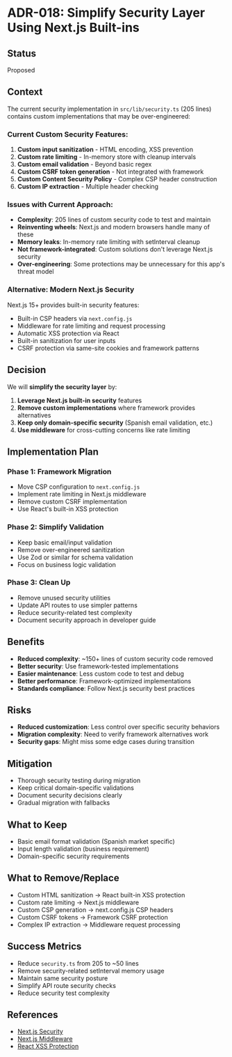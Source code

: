 # ADR-018: Simplify Security Layer Using Next.js Built-ins

## Status
Proposed

## Context
The current security implementation in `src/lib/security.ts` (205 lines) contains custom implementations that may be over-engineered:

### Current Custom Security Features:
1. **Custom input sanitization** - HTML encoding, XSS prevention
2. **Custom rate limiting** - In-memory store with cleanup intervals  
3. **Custom email validation** - Beyond basic regex
4. **Custom CSRF token generation** - Not integrated with framework
5. **Custom Content Security Policy** - Complex CSP header construction
6. **Custom IP extraction** - Multiple header checking

### Issues with Current Approach:
- **Complexity**: 205 lines of custom security code to test and maintain
- **Reinventing wheels**: Next.js and modern browsers handle many of these
- **Memory leaks**: In-memory rate limiting with setInterval cleanup
- **Not framework-integrated**: Custom solutions don't leverage Next.js security
- **Over-engineering**: Some protections may be unnecessary for this app's threat model

### Alternative: Modern Next.js Security
Next.js 15+ provides built-in security features:
- Built-in CSP headers via `next.config.js`
- Middleware for rate limiting and request processing
- Automatic XSS protection via React
- Built-in sanitization for user inputs
- CSRF protection via same-site cookies and framework patterns

## Decision
We will **simplify the security layer** by:

1. **Leverage Next.js built-in security** features
2. **Remove custom implementations** where framework provides alternatives
3. **Keep only domain-specific security** (Spanish email validation, etc.)
4. **Use middleware** for cross-cutting concerns like rate limiting

## Implementation Plan

### Phase 1: Framework Migration
- Move CSP configuration to `next.config.js`
- Implement rate limiting in Next.js middleware
- Remove custom CSRF implementation
- Use React's built-in XSS protection

### Phase 2: Simplify Validation
- Keep basic email/input validation
- Remove over-engineered sanitization
- Use Zod or similar for schema validation
- Focus on business logic validation

### Phase 3: Clean Up
- Remove unused security utilities
- Update API routes to use simpler patterns
- Reduce security-related test complexity
- Document security approach in developer guide

## Benefits
- **Reduced complexity**: ~150+ lines of custom security code removed
- **Better security**: Use framework-tested implementations
- **Easier maintenance**: Less custom code to test and debug
- **Better performance**: Framework-optimized implementations
- **Standards compliance**: Follow Next.js security best practices

## Risks
- **Reduced customization**: Less control over specific security behaviors
- **Migration complexity**: Need to verify framework alternatives work
- **Security gaps**: Might miss some edge cases during transition

## Mitigation
- Thorough security testing during migration
- Keep critical domain-specific validations
- Document security decisions clearly
- Gradual migration with fallbacks

## What to Keep
- Basic email format validation (Spanish market specific)
- Input length validation (business requirement)
- Domain-specific security requirements

## What to Remove/Replace
- Custom HTML sanitization → React built-in XSS protection
- Custom rate limiting → Next.js middleware
- Custom CSP generation → next.config.js CSP headers
- Custom CSRF tokens → Framework CSRF protection
- Complex IP extraction → Middleware request processing

## Success Metrics
- Reduce `security.ts` from 205 to ~50 lines
- Remove security-related setInterval memory usage
- Maintain same security posture
- Simplify API route security checks
- Reduce security test complexity

## References
- [Next.js Security](https://nextjs.org/docs/app/building-your-application/configuring/content-security-policy)
- [Next.js Middleware](https://nextjs.org/docs/app/building-your-application/routing/middleware)
- [React XSS Protection](https://reactjs.org/docs/introducing-jsx.html#jsx-prevents-injection-attacks)